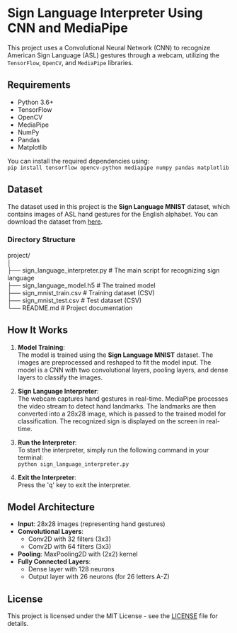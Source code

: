 # Sign Language Interpreter Using CNN and MediaPipe

This project uses a Convolutional Neural Network (CNN) to recognize American Sign Language (ASL) gestures through a webcam, utilizing the `TensorFlow`, `OpenCV`, and `MediaPipe` libraries.

## Requirements

- Python 3.6+
- TensorFlow
- OpenCV
- MediaPipe
- NumPy
- Pandas
- Matplotlib

You can install the required dependencies using:  
`pip install tensorflow opencv-python mediapipe numpy pandas matplotlib`

## Dataset

The dataset used in this project is the **Sign Language MNIST** dataset, which contains images of ASL hand gestures for the English alphabet. You can download the dataset from [here](https://www.kaggle.com/datasets/databreh/sign-language-mnist).

### Directory Structure

project/  
│  
├── sign_language_interpreter.py  # The main script for recognizing sign language  
├── sign_language_model.h5        # The trained model  
├── sign_mnist_train.csv          # Training dataset (CSV)  
├── sign_mnist_test.csv           # Test dataset (CSV)  
└── README.md                     # Project documentation  

## How It Works

1. **Model Training**:  
   The model is trained using the **Sign Language MNIST** dataset. The images are preprocessed and reshaped to fit the model input. The model is a CNN with two convolutional layers, pooling layers, and dense layers to classify the images.

2. **Sign Language Interpreter**:  
   The webcam captures hand gestures in real-time. MediaPipe processes the video stream to detect hand landmarks. The landmarks are then converted into a 28x28 image, which is passed to the trained model for classification. The recognized sign is displayed on the screen in real-time.

3. **Run the Interpreter**:  
   To start the interpreter, simply run the following command in your terminal:  
   `python sign_language_interpreter.py`

4. **Exit the Interpreter**:  
   Press the 'q' key to exit the interpreter.

## Model Architecture

- **Input**: 28x28 images (representing hand gestures)  
- **Convolutional Layers**:  
  - Conv2D with 32 filters (3x3)  
  - Conv2D with 64 filters (3x3)  
- **Pooling**: MaxPooling2D with (2x2) kernel  
- **Fully Connected Layers**:  
  - Dense layer with 128 neurons  
  - Output layer with 26 neurons (for 26 letters A-Z)  

## License

This project is licensed under the MIT License - see the [LICENSE](LICENSE) file for details.
